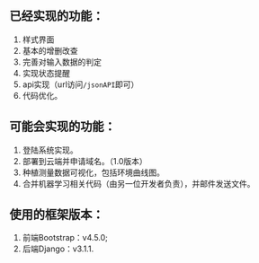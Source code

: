 ## 已经实现的功能：
1. 样式界面
2. 基本的增删改查
3. 完善对输入数据的判定
4. 实现状态提醒
5. api实现（url访问`/jsonAPI`即可）
6. 代码优化。      
## 可能会实现的功能：
1. 登陆系统实现。
2. 部署到云端并申请域名。（1.0版本）
3. 种植测量数据可视化，包括环境曲线图。
4. 合并机器学习相关代码（由另一位开发者负责），并邮件发送文件。          
## 使用的框架版本：
1. 前端Bootstrap：v4.5.0;
2. 后端Django：v3.1.1.   